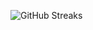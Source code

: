 ![GitHub Streaks](https://github-streaks-mqc9.onrender.com/streak/happilli/image?theme=midnight&cache_bust=1743600073&lang=ja)
